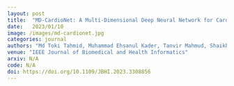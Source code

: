 ```yaml
---
layout: post
title:  "MD-CardioNet: A Multi-Dimensional Deep Neural Network for Cardiovascular Disease Diagnosis from Electrocardiogram"
date:   2023/01/10
image: /images/md-cardionet.jpg
categories: journal
authors: "Md Toki Tahmid, Muhammad Ehsanul Kader, Tanvir Mahmud, Shaikh Anowarul Fattah"
venue: "IEEE Journal of Biomedical and Health Informatics"
arxiv: N/A
code: N/A
doi: https://doi.org/10.1109/JBHI.2023.3308856
---
```


